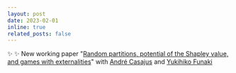 ```yaml
---
layout: post
date: 2023-02-01
inline: true
related_posts: false
---
```


:sparkles: :sparkles: New working paper 
"[Random partitions, potential of the Shapley value, and games with externalities](https://arxiv.org/abs/2402.00394)" 
with [André Casajus](https://www.casajus.de) 
and [Yukihiko Funaki](https://yfunaki.blogspot.com/) 
